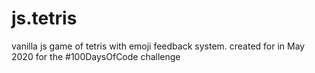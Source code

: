 # js.tetris
vanilla js game of tetris with emoji feedback system. created for in May 2020 for the #100DaysOfCode challenge
